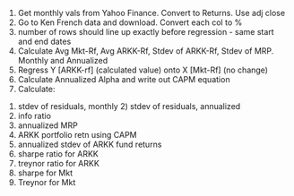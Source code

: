 1. Get monthly vals from Yahoo Finance. Convert to Returns. Use adj close
2. Go to Ken French data and download. Convert each col to %	
3. number of rows should line up exactly before regression - same start and end dates	
4. Calculate Avg Mkt-Rf, Avg ARKK-Rf, Stdev of ARKK-Rf, Stdev of MRP. Monthly and Annualized	
5. Regress Y [ARKK-rf] (calculated value) onto X [Mkt-Rf] (no change)	
6. Calculate Annualized Alpha and write out CAPM equation	
7. Calculate:

  1) stdev of residuals, monthly
	2) stdev of residuals, annualized
  3) info ratio
  4) annualized MRP
  5) ARKK portfolio retn using CAPM
  6) annualized stdev of ARKK fund returns
  7) sharpe ratio for ARKK
  8) treynor ratio for ARKK
  9) sharpe for Mkt
  10) Treynor for Mkt
